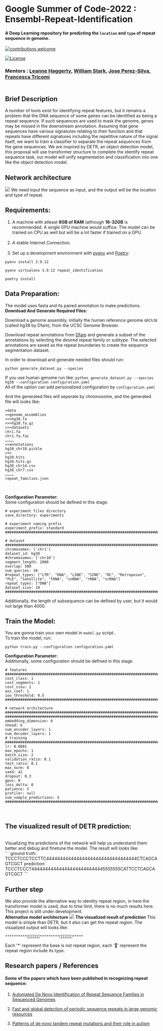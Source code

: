 # Google Summer of Code-2022 : Ensembl-Repeat-Identification
#### A Deep Learning repository for predicting the `location` and `type` of repeat sequence in genome.

[![contributions welcome](https://img.shields.io/badge/contributions-welcome-brightgreen.svg?style=flat)](https://github.com/dwyl/esta/issues)

[![License](https://img.shields.io/badge/License-Apache%202.0-orange.svg)](https://github.com/idealo/image-super-resolution/blob/master/LICENSE)
### Mentors : [Leanne Haggerty](https://www.linkedin.cn/incareer/in/leannehaggerty), [William Stark](https://www.linkedin.cn/incareer/in/williamstarkbio), [Jose Perez-Silva](https://www.linkedin.cn/incareer/in/jos%C3%A9-m%C2%AA-g-p%C3%A9rez-silva-b3959386), [Francesca Tricomi](https://www.linkedin.cn/incareer/in/francesca-tricomi-108916168) <br/><br/>

## Brief Description
A number of tools exist for identifying repeat features, but it remains a problem that the DNA sequence of some genes can be identified as being a repeat sequence. If such sequences are used to mask the genome, genes may be missed in the downstream annotation. Assuming that gene sequences have various signatures relating to their function and that repeats have different signatures including the repetitive nature of the signal itself, we want to train a classifier to separate the repeat sequences from the gene sequences. We are inspired by DETR, an object detection model, this proposal will use transformer structure to complete the identify repeat sequence task, our model will unify segmentation and classification into one like the object detection model.
## Network architecture
![](fig/DETRmodel.png)
We need input the sequence as input, and the output will be the location and type of repeat.
## Requirements:
1. A machine with atleast **8GB of RAM** (although **16-32GB** is recommended. A single GPU machine would suffice. The model can be trained on CPU as well but will be a lot faster if trained on a GPU.<br/><br/>
2. A stable Internet Connection.<br/><br/>
3. Set up a development environment with [pyenv](https://github.com/pyenv/pyenv) and [Poetry](https://github.com/python-poetry/poetry):
```shell
pyenv install 3.9.12

pyenv virtualenv 3.9.12 repeat_identification

poetry install
```

 ## Data Preparation:
The model uses fasta and its paired annotation to make predictions. <br/>
**Download And Generate Required Files:**

Download a genome assembly, initially the human reference genome `GRCh38` (called hg38 by Dfam), from the UCSC Genome Browser.

Download repeat annotations from [Dfam](https://www.dfam.org/home) and generate a subset of the annotations by selecting the desired repeat family or subtype. The selected annotations are saved as the repeat boundaries to create the sequence segmentation dataset.

In order to download and generate needed files should run:
```shell
python generate_dataset.py --species
```
If you use human genome run like: `python generate_dataset.py --species hg38 --configuration configuration.yaml`<br/>
All of the option can add personalized configuration by `configuration.yaml`

And the generated files will seperate by chromosome, and the generated file will looks like:
```shell
>data
>>genome_assemblies
>>>hg38.fa
>>>hg38.fa.gz
>>>datasets
chr1.fa
chr1.fa.fai
…………
>>annotations
hg38_chr10.pickle
>>>
hg38.hits
hg38.hits.gz
hg38_chr14.csv
hg38_chr7.csv 
…………
repeat_families.json
```

<br/>


**Configuration Parameter:**<br/>
Some configuration should be defined in this stage.
```shell
# experiment files directory
save_directory: experiments

# experiment naming prefix
experiment_prefix: standard
################################################################################

# dataset
################################################################################
chromosomes: ['chr1']
dataset_id: hg38
#chromosomes: ['chr10']
segment_length: 2000
overlap: 500
num_queries: 10
#repeat_types: ["LTR", "DNA", "LINE", "SINE", "RC", "Retroposon", "PLE", "Satellite", "tRNA", "snRNA", "rRNA", "scRNA"]
repeat_types: ["DNA"]
dataset_size: 10
################################################################################

```
Additionally, the length of subsequence can be defined by user, but it would not large than 4000.
<br/>

## Train the Model:
 You are gonna train your own model in `model.py` script..<br/>
To train the model, run:<br/>
```shell
python train.py --configuration configuration.yaml
```

**Configuration Parameter:**<br/>
Additionally, some configuration should be defined in this stage.
```shell
# features
################################################################################
cost_class: 1
cost_segments: 1
cost_siou: 1
eos_coef: 1
iou_threshold: 0.5
################################################################################

# network architecture
################################################################################
################################################################################
embedding_dimension: 6
nhead: 6
num_encoder_layers: 1
num_decoder_layers: 1
# training
################################################################################
lr: 0.0001
max_epochs: 1
batch_size: 2
validation_ratio: 0.1
test_ratio: 0.1
max_norm: 0
seed: 42
dropout: 0.3
gpus: 0
loss_delta: 0
patience: 5
profiler: null
num_sample_predictions: 5
################################################################################

```
<br/>

## The visualized result of DETR prediction:
<br/>
Visualizing the predictions of the network will help us understand them better and debug and finetune the model. The result will looks like:
<br/>
```
ground truth: TCCCTCCCTCCTTC444444444444444444444444444444444CTCAGCAGTCGCT
prediction: TCCCTCCCT444444444444444444444444445555555CATTCCTCAGCAGTCGCT
```
<br/>

## Further step
We also provide the alternative way to identity repeat region, in here the transformer model is used, due to time limit, there is no much results here. This project is still under development.<br/>
**Alternative model architecture**
![](fig/newnetwork.gif)
**The visualized result of prediction**
This model is simple than DETR, but it also can get the repeat region. The visualized output will looks like:
```
**********🍓🍓🍓🍓🍓🍓*********🍓🍓🍓🍓🍓🍓*****
```
Each '*' represent the base is not repeat region, each '🍓' represent the repeat region include its type.

## Research papers / References
#### Some of the papers which have been published in recognizing repeat sequence: <br/>
1. [Automated De Novo Identification of Repeat Sequence Families in Sequenced Genomes](https://genome.cshlp.org/content/12/8/1269.short)<br/>

2. [Fast and global detection of periodic sequence repeats in large genomic resources](https://academic.oup.com/nar/article/47/2/e8/5124599?login=false)<br/>

3. [Patterns of de novo tandem repeat mutations and their role in autism](https://www.nature.com/articles/s41586-020-03078-7)<br/>


